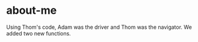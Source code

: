 # about-me

Using Thom's code, Adam was the driver and Thom was the navigator. We added two new functions.
